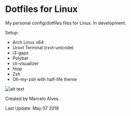 # Dotfiles for Linux

My personal config/dotfiles files for Linux. In development.

Setup:
- Arch Linux x64
- Urxvt Terminal (rxvt-unicode)
- i3-gaps
- Polybar
- cli-visualizer
- htop
- Zsh
- Oh-my-zsh with half-life theme


![alt text](https://i.imgur.com/0d2d173.png)



Created by Marcelo Alves.

Last Update: May 07 2018
